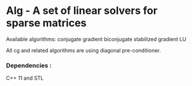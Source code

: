 # Alg - A set of linear solvers for sparse matrices

Available algorithms:
conjugate gradient
biconjugate stabilized gradient
LU

All cg and related algorithms are using diagonal pre-conditioner.

### Dependencies :
C++ 11 and STL
